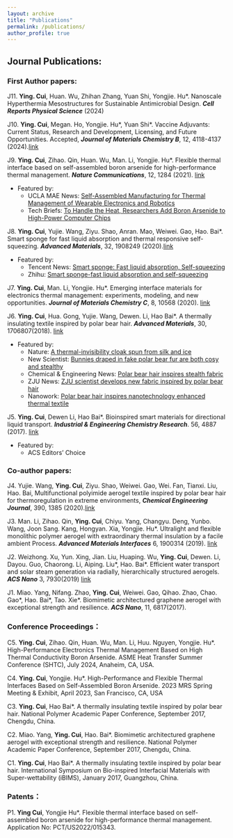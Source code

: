 ```yaml
---
layout: archive
title: "Publications"
permalink: /publications/
author_profile: true
---
```

## Journal Publications:

### First Author papers:
J11. **Ying. Cui**, Huan. Wu, Zhihan Zhang, Yuan Shi, Yongjie. Hu*. Nanoscale Hyperthermia Mesostructures for Sustainable Antimicrobial Design. ***Cell Reports Physical Science*** (2024)

J10. **Ying. Cui**, Megan. Ho, Yongjie. Hu*, Yuan Shi*. Vaccine Adjuvants: Current Status, Research and Development, Licensing, and Future Opportunities. Accepted, ***Journal of Materials Chemistry B***, 12, 4118-4137 (2024).[link](https://pubs.rsc.org/en/content/articlelanding/2024/tb/d3tb02861e)

J9. **Ying. Cui**, Zihao. Qin, Huan. Wu, Man. Li, Yongjie. Hu*. Flexible thermal interface based on self-assembled boron arsenide for high-performance thermal management. ***Nature Communications***, 12, 1284 (2021). [link](https://www.nature.com/articles/s41467-021-21531-7)

  - Featured by: 
    - UCLA MAE News: [Self-Assembled Manufacturing for Thermal Management of Wearable Electronics and Robotics](https://www.mae.ucla.edu/professor-yongjie-hus-group-self-assembled-manufacturing-for-thermal-management-of-wearable-electronics-and-robotics/)
    - Tech Briefs: [To Handle the Heat, Researchers Add Boron Arsenide to High-Power Computer Chips](https://www.techbriefs.com/component/content/article/40049-to-handle-the-heat-researchers-add-boron-arsenide-to-high-power-computer-chips)
      

J8. **Ying. Cui**, Yujie. Wang, Ziyu. Shao, Anran. Mao, Weiwei. Gao, Hao. Bai*. Smart sponge for fast liquid absorption and thermal responsive self-squeezing. ***Advanced Materials***, 32, 1908249 (2020).[link](https://onlinelibrary.wiley.com/doi/full/10.1002/adma.201908249)
  - Featured by:
    - Tencent News: [Smart sponge: Fast liquid absorption, Self-squeezing](https://new.qq.com/rain/a/20200223A079ZI00)
    - Zhihu: [Smart sponge-fast liquid absorption and self-squeezing](https://zhuanlan.zhihu.com/p/108609465)
      
J7. **Ying. Cui**, Man. Li, Yongjie. Hu*. Emerging interface materials for electronics thermal management: experiments, modeling, and new opportunities. ***Journal of Materials Chemistry C***, 8, 10568 (2020). [link](https://pubs.rsc.org/en/content/articlelanding/2020/tc/c9tc05415d)

J6. **Ying. Cui**, Hua. Gong, Yujie. Wang, Dewen. Li, Hao Bai*. A thermally insulating textile inspired by polar bear hair. ***Advanced Materials***, 30, 1706807(2018). [link](https://onlinelibrary.wiley.com/doi/full/10.1002/adma.201706807)
   - Featured by: 
     - Nature: [A thermal-invisibility cloak spun from silk and ice](https://www.nature.com/articles/d41586-018-02346-x)
     - New Scientist: [Bunnies draped in fake polar bear fur are both cosy and stealthy](https://www.newscientist.com/article/2161703-bunnies-draped-in-fake-polar-bear-fur-are-both-cosy-and-stealthy/)
     - Chemical & Engineering News: [Polar bear hair inspires stealth fabric](https://cen.acs.org/articles/96/i9/Polar-bear-hair-inspires-stealth-fabric.html)
     - ZJU News: [ZJU scientist develops new fabric inspired by polar bear hair](https://www.zju.edu.cn/english/2018/0302/c19573a811162/page.htm)
     - Nanowork: [Polar bear hair inspires nanotechnology enhanced thermal textile](https://www.nanowerk.com/nanotechnology_articles/newsid=49443.php)
       
  
J5. **Ying. Cui**, Dewen Li, Hao Bai*. Bioinspired smart materials for directional liquid transport. ***Industrial & Engineering Chemistry Research***. 56, 4887 (2017). [link](https://pubs.acs.org/doi/10.1021/acs.iecr.7b00583) 
  - Featured by:
    - ACS Editors’ Choice
      
### Co-author papers:
J4. Yujie. Wang, **Ying. Cui**, Ziyu. Shao, Weiwei. Gao, Wei. Fan, Tianxi. Liu, Hao. Bai, Multifunctional polyimide aerogel textile inspired by polar bear hair for thermoregulation in extreme environments, ***Chemical Engineering Journal***, 390, 1385 (2020).[link](https://www.sciencedirect.com/science/article/pii/S1385894720306148)
  
J3. Man. Li, Zihao. Qin, **Ying. Cui**, Chiyu. Yang, Changyu. Deng, Yunbo. Wang, Joon Sang. Kang, Hongyan. Xia, Yongjie. Hu*. Ultralight and flexible monolithic polymer aerogel with extraordinary thermal insulation by a facile ambient Process. ***Advanced Materials Interfaces*** 6, 1900314 (2019). [link](https://onlinelibrary.wiley.com/doi/full/10.1002/admi.201900314)

J2. Weizhong. Xu, Yun. Xing, Jian. Liu, Huaping. Wu, **Ying. Cui**, Dewen. Li, Dayou. Guo, Chaorong. Li, Aiping. Liu*, Hao. Bai*. Efficient water transport and solar steam generation via radially, hierarchically structured aerogels. ***ACS Nano*** 3, 7930(2019) [link](https://pubs.acs.org/doi/10.1021/acsnano.9b02331)

J1. Miao. Yang, Nifang. Zhao, **Ying. Cui**, Weiwei. Gao, Qihao. Zhao, Chao. Gao*, Hao. Bai*, Tao. Xie*. Biomimetic architectured graphene aerogel with exceptional strength and resilience. ***ACS Nano***, 11, 6817(2017).

### Conference Proceedings：
C5. **Ying. Cui**, Zihao. Qin, Huan. Wu, Man. Li, Huu. Nguyen, Yongjie. Hu*. High-Performance Electronics Thermal Management Based on High Thermal Conductivity Boron Arsenide. ASME Heat Transfer Summer Conference (SHTC), July 2024, Anaheim, CA, USA.

C4. **Ying. Cui**, Yongjie. Hu*. High-Performance and Flexible Thermal Interfaces Based on Self-Assembled Boron Arsenide. 2023 MRS Spring Meeting & Exhibit, April 2023, San Francisco, CA, USA

C3. **Ying. Cui**, Hao Bai*. A thermally insulating textile inspired by polar bear hair. National Polymer Academic Paper Conference, September 2017, Chengdu, China.

C2.	Miao. Yang, **Ying. Cui**, Hao. Bai*. Biomimetic architectured graphene aerogel with exceptional strength and resilience. National Polymer Academic Paper Conference, September 2017, Chengdu, China.

C1. **Ying. Cui**, Hao Bai*. A thermally insulating textile inspired by polar bear hair. International Symposium on Bio-inspired Interfacial Materials with Super-wettability (iBIMS), January 2017, Guangzhou, China.

### Patents：
P1. **Ying Cui**, Yongjie Hu*. Flexible thermal interface based on self-assembled boron arsenide for high-performance thermal management. Application No: PCT/US2022/015343.

